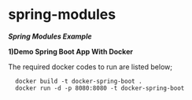 # spring-modules
***Spring Modules Example***

**1)Demo Spring Boot App With Docker**

  The required docker codes to run are listed below;
```
  docker build -t docker-spring-boot . 
  docker run -d -p 8080:8080 -t docker-spring-boot
  ```
